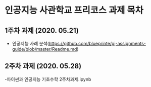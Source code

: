 # 인공지능 사관학교 프리코스 과제 목차
## 1주차 과제 (2020. 05.21)
- 인공지능 사례 분석(https://github.com/blueprinte/gj-assignments-guide/blob/master/Readme.md)
## 2주차 과제 (2020. 05.28)
-파이썬과 인공지능 기초수학 2주차과제.ipynb
